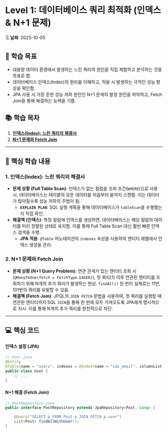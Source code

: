 # Level 1: 데이터베이스 쿼리 최적화 (인덱스 & N+1 문제)

🗓️ **날짜**: 2025-10-05

## 📝 학습 목표

- 대용량 데이터 환경에서 발생하는 느린 쿼리의 원인을 직접 체험하고 분석하는 것을 목표로 함.
- 데이터베이스 인덱스(Index)의 원리를 이해하고, 적용 시 발생하는 극적인 성능 향상을 확인함.
- JPA 사용 시 가장 흔한 성능 저하 원인인 N+1 문제의 발생 원인을 파악하고, Fetch Join을 통해 해결하는 능력을 기름.

## 📚 학습 목차

1.  **[인덱스(Index): 느린 쿼리의 해결사](#1-인덱스index-느린-쿼리의-해결사)**
2.  **[N+1 문제와 Fetch Join](#2-n1-문제와-fetch-join)**

---

## 🚀 핵심 학습 내용

### 1. 인덱스(Index): 느린 쿼리의 해결사

- **문제 상황 (Full Table Scan)**: 인덱스가 없는 컬럼을 조회 조건(`WHERE`)으로 사용 시, 데이터베이스는 테이블의 모든 데이터를 처음부터 끝까지 스캔함. 이는 데이터가 많아질수록 성능 저하의 주범이 됨.
    - **`EXPLAIN PLAN`**: SQL 실행 계획을 통해 데이터베이스가 `tableScan`을 수행했는지 직접 확인.
- **해결책 (인덱스)**: 특정 컬럼에 인덱스를 생성하면, 데이터베이스는 해당 컬럼의 데이터를 미리 정렬된 상태로 유지함. 이를 통해 Full Table Scan 대신 훨씬 빠른 인덱스 검색을 수행.
    - **JPA 적용**: `@Table` 어노테이션의 `indexes` 속성을 사용하여 엔티티 레벨에서 인덱스 생성을 관리.

### 2. N+1 문제와 Fetch Join

- **문제 상황 (N+1 Query Problem)**: 연관 관계가 있는 엔티티 조회 시(`@ManyToOne(fetch = FetchType.EAGER)`), 첫 쿼리(1) 이후 연관된 엔티티를 조회하기 위해 N개의 추가 쿼리가 발생하는 현상. `findAll()` 한 번이 실제로는 11번, 101번의 쿼리를 유발할 수 있음.
- **해결책 (Fetch Join)**: JPQL의 `JOIN FETCH` 문법을 사용하여, 첫 쿼리를 실행할 때 연관된 엔티티까지 SQL `JOIN`을 통해 한 번에 모두 가져오도록 JPA에게 명시적으로 지시. 이를 통해 N개의 추가 쿼리를 원천적으로 차단.

---

## 💻 핵심 코드

#### 인덱스 설정 (JPA)
```java
// User.java
@Entity
@Table(name = "users", indexes = @Index(name = "idx_email", columnList = "email"))
public class User {
    // ...
}
```

#### N+1 해결 (Fetch Join)
```java
// PostRepository.java
public interface PostRepository extends JpaRepository<Post, Long> {

    @Query("SELECT p FROM Post p JOIN FETCH p.user")
    List<Post> findAllWithUser();
}
```
